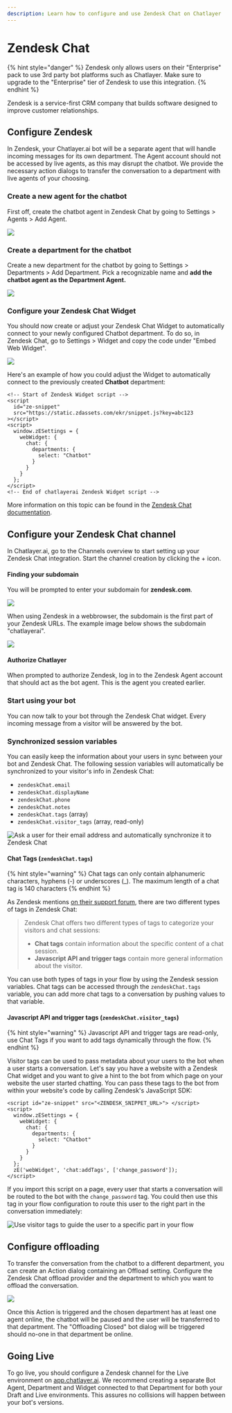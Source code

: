 ```yaml
---
description: Learn how to configure and use Zendesk Chat on Chatlayer
---
```


# Zendesk Chat

{% hint style="danger" %}
Zendesk only allows users on their "Enterprise" pack to use 3rd party bot platforms such as Chatlayer. Make sure to upgrade to the "Enterprise" tier of Zendesk to use this integration.
{% endhint %}

Zendesk is a service-first CRM company that builds software designed to improve customer relationships.

## Configure Zendesk 

In Zendesk, your Chatlayer.ai bot will be a separate agent that will handle incoming messages for its own  department. The Agent account should not be accessed by live agents, as this may disrupt the chatbot. We provide the necessary action dialogs to transfer the conversation to a department with live agents of your choosing.

### Create a new agent for the chatbot

First off, create the chatbot agent in Zendesk Chat by going to Settings &gt; Agents &gt; Add Agent. 

![](../../.gitbook/assets/image%20%28277%29.png)

### Create a department for the chatbot

Create a new department for the chatbot by going to Settings &gt; Departments &gt; Add Department.  Pick a recognizable name and **add the chatbot agent as the Department Agent.**

![](../../.gitbook/assets/image%20%28269%29.png)

### Configure your Zendesk Chat Widget

You should now create or adjust your Zendesk Chat Widget to automatically connect to your newly configured Chatbot department. To do so, in Zendesk Chat, go to Settings &gt; Widget and copy the code under "Embed Web Widget".

![](../../.gitbook/assets/image%20%28280%29.png)

Here's an example of how you could adjust the Widget to automatically connect to the previously created **Chatbot** department:

```markup
<!-- Start of Zendesk Widget script -->
<script
  id="ze-snippet"
  src="https://static.zdassets.com/ekr/snippet.js?key=abc123
></script>
<script>
  window.zESettings = {
    webWidget: {
      chat: {
        departments: {
          select: "Chatbot"
        }
      }
    }
  };
</script>
<!-- End of chatlayerai Zendesk Widget script -->
```

More information on this topic can be found in the [Zendesk Chat documentation](https://developer.zendesk.com/embeddables/docs/widget/settings#departments).

## Configure your Zendesk Chat channel

In Chatlayer.ai, go to the Channels overview to start setting up your Zendesk Chat integration. Start the channel creation by clicking the + icon.

#### Finding your subdomain

You will be prompted to enter your subdomain for **zendesk.com**. 

![](../../.gitbook/assets/image%20%28270%29.png)

When using Zendesk in a webbrowser, the subdomain is the first part of your Zendesk URLs. The example image below shows the subdomain "chatlayerai".

![](../../.gitbook/assets/image%20%28272%29.png)

#### Authorize Chatlayer

When prompted to authorize Zendesk, log in to the Zendesk Agent account that should act as the bot agent. This is the agent you created earlier.

### Start using your bot

You can now talk to your bot through the Zendesk Chat widget. Every incoming message from a visitor will be answered by the bot. 

### Synchronized session variables

You can easily keep the information about your users in sync between your bot and Zendesk Chat. The following session variables will automatically be synchronized to your visitor's info in Zendesk Chat:

* `zendeskChat.email`
* `zendeskChat.displayName`
* `zendeskChat.phone`
* `zendeskChat.notes`
* `zendeskChat.tags` \(array\)
* `zendeskChat.visitor_tags` \(array, read-only\)

![Ask a user for their email address and automatically synchronize it to Zendesk Chat](../../.gitbook/assets/image%20%28271%29.png)

#### Chat Tags \(`zendeskChat.tags`\)

{% hint style="warning" %}
Chat tags can only contain alphanumeric characters, hyphens \(-\) or underscores \(\_\). The maximum length of a chat tag is 140 characters
{% endhint %}

As Zendesk mentions [on their support forum](https://support.zendesk.com/hc/en-us/articles/360022366013-Understanding-different-types-of-tags-in-Chat), there are two different types of tags in Zendesk Chat:

> Zendesk Chat offers two different types of tags to categorize your visitors and chat sessions:
>
> * **Chat tags** contain information about the specific content of a chat session.
> * **Javascript API and trigger tags** contain more general information about the visitor.

You can use both types of tags in your flow by using the Zendesk session variables. Chat tags can be accessed through the `zendeskChat.tags` variable, you can add more chat tags to a conversation by pushing values to that variable.

#### Javascript API and trigger tags \(`zendeskChat.visitor_tags`\)

{% hint style="warning" %}
Javascript API and trigger tags are read-only, use Chat Tags if you want to add tags dynamically through the flow.
{% endhint %}

Visitor tags can be used to pass metadata about your users to the bot when a user starts a conversation. Let's say you have a website with a Zendesk Chat widget and you want to give a hint to the bot from which page on your website the user started chatting. You can pass these tags to the bot from within your website's code by calling Zendesk's JavaScript SDK:

```markup
<script id="ze-snippet" src="<ZENDESK_SNIPPET_URL>"> </script>
<script>
  window.zESettings = {
    webWidget: {
      chat: {
        departments: {
          select: "Chatbot"
        }
      }
    }
  };
  zE('webWidget', 'chat:addTags', ['change_password']);
</script>
```

If you import this script on a page, every user that starts a conversation will be routed to the bot with the `change_password` tag. You could then use this tag in your flow configuration to route this user to the right part in the conversation immediately:

![Use visitor tags to guide the user to a specific part in your flow](../../.gitbook/assets/screenshot-2021-07-21-at-19.11.08.png)

## Configure offloading

To transfer the conversation from the chatbot to a different department, you can create an Action dialog containing an Offload setting. Configure the Zendesk Chat offload provider and the department to which you want to offload the conversation.

![](../../.gitbook/assets/image%20%28274%29.png)

Once this Action is triggered and the chosen department has at least one agent online, the chatbot will be paused and the user will be transferred to that department. The "Offloading Closed" bot dialog will be triggered should no-one in that department be online.

## Going Live

To go live, you should configure a Zendesk channel for the Live environment on [app.chatlayer.ai](https://app.chatlayer.ai). We recommend creating a separate Bot Agent, Department and Widget connected to that Department for both your Draft and Live environments. This assures no collisions will happen between your bot's versions.

